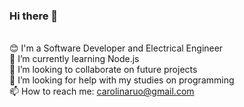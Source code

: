 ### Hi there 👋

<!--
**carolruo/carolruo** is a ✨ _special_ ✨ repository because its `README.md` (this file) appears on your GitHub profile.

Here are some ideas to get you started:

- 🔭 I’m currently working on ...
- 🌱 I’m currently learning ...
- 👯 I’m looking to collaborate on ...
- 🤔 I’m looking for help with ...
- 💬 Ask me about ...
- 📫 How to reach me: ...
- 😄 Pronouns: ...
- ⚡ Fun fact: ...
-->
<br/>:blush: I'm a Software Developer and Electrical Engineer
<br/>🌱 I’m currently learning Node.js
<br/>👯 I’m looking to collaborate on future projects
<br/>🤔 I’m looking for help with my studies on programming
<br/>📫 How to reach me: carolinaruo@gmail.com
